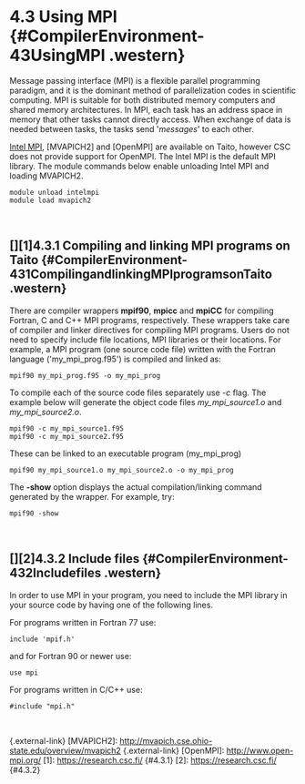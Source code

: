 # 4.3 Using MPI {#CompilerEnvironment-43UsingMPI .western}

Message passing interface (MPI) is a flexible parallel programming
paradigm, and it is the dominant method of parallelization codes in
scientific computing. MPI is suitable for both distributed memory
computers and shared memory architectures. In MPI, each task has an
address space in memory that other tasks cannot directly access. When
exchange of data is needed between tasks, the tasks send '*messages*' to
each other.

[Intel MPI], [MVAPICH2] and [OpenMPI] are available on Taito, however
CSC does not provide support for OpenMPI. The Intel MPI is the default
MPI library. The module commands below enable unloading Intel MPI and
loading MVAPICH2.

    module unload intelmpi
    module load mvapich2

 

## [][1]4.3.1 Compiling and linking MPI programs on Taito {#CompilerEnvironment-431CompilingandlinkingMPIprogramsonTaito .western}

There are compiler wrappers **mpif90**, **mpicc** and **mpiCC** for
compiling Fortran, C and C++ MPI programs, respectively. These wrappers
take care of compiler and linker directives for compiling MPI programs.
Users do not need to specify include file locations, MPI libraries or
their locations. For example, a MPI program (one source code file)
written with the Fortran language ('my\_mpi\_prog.f95') is compiled and
linked as:

    mpif90 my_mpi_prog.f95 -o my_mpi_prog

To compile each of the source code files separately use *-c* flag. The
example below will generate the object code files *my\_mpi\_source1.o*
and *my\_mpi\_source2.o*.

    mpif90 -c my_mpi_source1.f95
    mpif90 -c my_mpi_source2.f95

These can be linked to an executable program (my\_mpi\_prog)

    mpif90 my_mpi_source1.o my_mpi_source2.o -o my_mpi_prog

The **-show** option displays the actual compilation/linking command
generated by the wrapper. For example, try:

    mpif90 -show

 

## [][2]4.3.2 Include files {#CompilerEnvironment-432Includefiles .western}

In order to use MPI in your program, you need to include the MPI library
in your source code by having one of the following lines.

For programs written in Fortran 77 use:

    include 'mpif.h'

and for Fortran 90 or newer use:

    use mpi

For programs written in C/C++ use:

    #include "mpi.h"

 

  [Intel MPI]: http://software.intel.com/en-us/articles/intel-mpi-library-documentation
  {.external-link}
  [MVAPICH2]: http://mvapich.cse.ohio-state.edu/overview/mvapich2
  {.external-link}
  [OpenMPI]: http://www.open-mpi.org/
  [1]: https://research.csc.fi/ {#4.3.1}
  [2]: https://research.csc.fi/ {#4.3.2}
